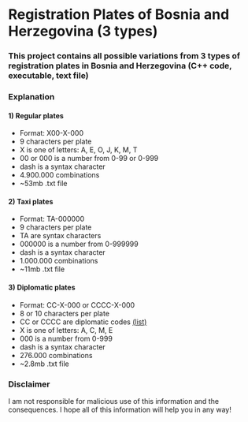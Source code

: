 ﻿# Registration Plates of Bosnia and Herzegovina (3 types)

### This project contains all possible variations from 3 types of registration plates in Bosnia and Herzegovina (C++ code, executable, text file)

### Explanation

####  1) Regular plates
- Format: X00-X-000
- 9 characters per plate
- X is one of letters: A, E, O, J, K, M, T
- 00 or 000 is a number from 0-99 or 0-999
- dash is a syntax character
- 4.900.000 combinations
- ~53mb .txt file

####  2) Taxi plates
- Format: TA-000000
- 9 characters per plate
- TA are syntax characters
- 000000 is a number from 0-999999
- dash is a syntax character
- 1.000.000 combinations
- ~11mb .txt file

####  3) Diplomatic plates
- Format: CC-X-000 or CCCC-X-000
- 8 or 10 characters per plate
- CC or CCCC are diplomatic codes [(list)](https://en.wikipedia.org/wiki/Vehicle_registration_plates_of_Bosnia_and_Herzegovina#Diplomatic,_consular_and_foreign_mission_plate_prefixes)
- X is one of letters: A, C, M, E
- 000 is a number from 0-999
- dash is a syntax character
- 276.000 combinations
- ~2.8mb .txt file

### Disclaimer
I am not responsible for malicious use of this information and the consequences.
I hope all of this information will help you in any way!

